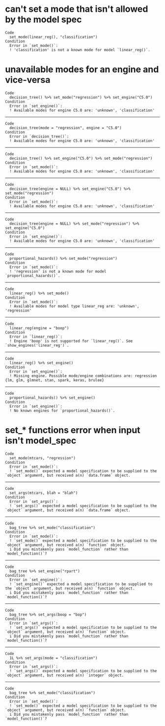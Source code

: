 # can't set a mode that isn't allowed by the model spec

    Code
      set_mode(linear_reg(), "classification")
    Condition
      Error in `set_mode()`:
      ! 'classification' is not a known mode for model `linear_reg()`.

# unavailable modes for an engine and vice-versa

    Code
      decision_tree() %>% set_mode("regression") %>% set_engine("C5.0")
    Condition
      Error in `set_engine()`:
      ! Available modes for engine C5.0 are: 'unknown', 'classification'

---

    Code
      decision_tree(mode = "regression", engine = "C5.0")
    Condition
      Error in `decision_tree()`:
      ! Available modes for engine C5.0 are: 'unknown', 'classification'

---

    Code
      decision_tree() %>% set_engine("C5.0") %>% set_mode("regression")
    Condition
      Error in `set_mode()`:
      ! Available modes for engine C5.0 are: 'unknown', 'classification'

---

    Code
      decision_tree(engine = NULL) %>% set_engine("C5.0") %>% set_mode("regression")
    Condition
      Error in `set_mode()`:
      ! Available modes for engine C5.0 are: 'unknown', 'classification'

---

    Code
      decision_tree(engine = NULL) %>% set_mode("regression") %>% set_engine("C5.0")
    Condition
      Error in `set_engine()`:
      ! Available modes for engine C5.0 are: 'unknown', 'classification'

---

    Code
      proportional_hazards() %>% set_mode("regression")
    Condition
      Error in `set_mode()`:
      ! 'regression' is not a known mode for model `proportional_hazards()`.

---

    Code
      linear_reg() %>% set_mode()
    Condition
      Error in `set_mode()`:
      ! Available modes for model type linear_reg are: 'unknown', 'regression'

---

    Code
      linear_reg(engine = "boop")
    Condition
      Error in `linear_reg()`:
      ! Engine 'boop' is not supported for `linear_reg()`. See `show_engines('linear_reg')`.

---

    Code
      linear_reg() %>% set_engine()
    Condition
      Error in `set_engine()`:
      ! Missing engine. Possible mode/engine combinations are: regression {lm, glm, glmnet, stan, spark, keras, brulee}

---

    Code
      proportional_hazards() %>% set_engine()
    Condition
      Error in `set_engine()`:
      ! No known engines for `proportional_hazards()`.

# set_* functions error when input isn't model_spec

    Code
      set_mode(mtcars, "regression")
    Condition
      Error in `set_mode()`:
      ! `set_mode()` expected a model specification to be supplied to the `object` argument, but received a(n) `data.frame` object.

---

    Code
      set_args(mtcars, blah = "blah")
    Condition
      Error in `set_args()`:
      ! `set_args()` expected a model specification to be supplied to the `object` argument, but received a(n) `data.frame` object.

---

    Code
      bag_tree %>% set_mode("classification")
    Condition
      Error in `set_mode()`:
      ! `set_mode()` expected a model specification to be supplied to the `object` argument, but received a(n) `function` object.
      i Did you mistakenly pass `model_function` rather than `model_function()`?

---

    Code
      bag_tree %>% set_engine("rpart")
    Condition
      Error in `set_engine()`:
      ! `set_engine()` expected a model specification to be supplied to the `object` argument, but received a(n) `function` object.
      i Did you mistakenly pass `model_function` rather than `model_function()`?

---

    Code
      bag_tree %>% set_args(boop = "bop")
    Condition
      Error in `set_args()`:
      ! `set_args()` expected a model specification to be supplied to the `object` argument, but received a(n) `function` object.
      i Did you mistakenly pass `model_function` rather than `model_function()`?

---

    Code
      1L %>% set_args(mode = "classification")
    Condition
      Error in `set_args()`:
      ! `set_args()` expected a model specification to be supplied to the `object` argument, but received a(n) `integer` object.

---

    Code
      bag_tree %>% set_mode("classification")
    Condition
      Error in `set_mode()`:
      ! `set_mode()` expected a model specification to be supplied to the `object` argument, but received a(n) `function` object.
      i Did you mistakenly pass `model_function` rather than `model_function()`?

